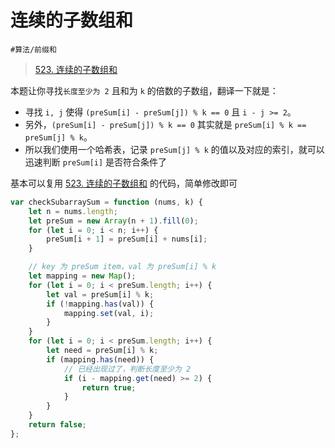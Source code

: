 
# 连续的子数组和


`#算法/前缀和` 


> [523. 连续的子数组和](https://leetcode.cn/problems/continuous-subarray-sum/)


本题让你寻找`长度至少为 2` 且和为 `k` 的倍数的子数组，翻译一下就是：
- 寻找 `i, j` 使得 `(preSum[i] - preSum[j]) % k == 0` 且 `i - j >= 2`。
- 另外，`(preSum[i] - preSum[j]) % k == 0` 其实就是 `preSum[i] % k == preSum[j] % k`。
- 所以我们使用一个哈希表，记录 `preSum[j] % k` 的值以及对应的索引，就可以迅速判断 `preSum[i]` 是否符合条件了


基本可以复用 [523. 连续的子数组和](/post/ILE7xZwZ.html) 的代码，简单修改即可

```javascript hl:11,17,20
var checkSubarraySum = function (nums, k) {
    let n = nums.length;
    let preSum = new Array(n + 1).fill(0);
    for (let i = 0; i < n; i++) {
        preSum[i + 1] = preSum[i] + nums[i];
    }

    // key 为 preSum item，val 为 preSum[i] % k
    let mapping = new Map();
    for (let i = 0; i < preSum.length; i++) {
        let val = preSum[i] % k;
        if (!mapping.has(val)) {
            mapping.set(val, i);
        }
    }
    for (let i = 0; i < preSum.length; i++) {
        let need = preSum[i] % k;
        if (mapping.has(need)) {
            // 已经出现过了，判断长度至少为 2
            if (i - mapping.get(need) >= 2) {
                return true;
            }
        }
    }
    return false;
};

```
